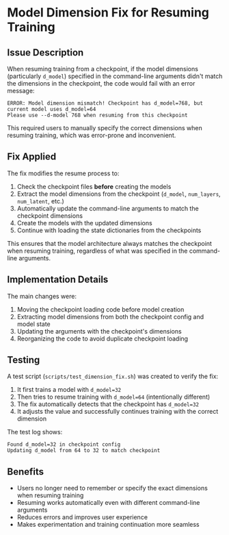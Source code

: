 # Model Dimension Fix for Resuming Training

## Issue Description
When resuming training from a checkpoint, if the model dimensions (particularly `d_model`) specified in the command-line arguments didn't match the dimensions in the checkpoint, the code would fail with an error message:

```
ERROR: Model dimension mismatch! Checkpoint has d_model=768, but current model uses d_model=64
Please use --d-model 768 when resuming from this checkpoint
```

This required users to manually specify the correct dimensions when resuming training, which was error-prone and inconvenient.

## Fix Applied
The fix modifies the resume process to:

1. Check the checkpoint files **before** creating the models
2. Extract the model dimensions from the checkpoint (`d_model`, `num_layers`, `num_latent`, etc.)
3. Automatically update the command-line arguments to match the checkpoint dimensions
4. Create the models with the updated dimensions
5. Continue with loading the state dictionaries from the checkpoints

This ensures that the model architecture always matches the checkpoint when resuming training, regardless of what was specified in the command-line arguments.

## Implementation Details
The main changes were:

1. Moving the checkpoint loading code before model creation
2. Extracting model dimensions from both the checkpoint config and model state
3. Updating the arguments with the checkpoint's dimensions
4. Reorganizing the code to avoid duplicate checkpoint loading

## Testing
A test script (`scripts/test_dimension_fix.sh`) was created to verify the fix:

1. It first trains a model with `d_model=32`
2. Then tries to resume training with `d_model=64` (intentionally different)
3. The fix automatically detects that the checkpoint has `d_model=32`
4. It adjusts the value and successfully continues training with the correct dimension

The test log shows:
```
Found d_model=32 in checkpoint config
Updating d_model from 64 to 32 to match checkpoint
```

## Benefits
- Users no longer need to remember or specify the exact dimensions when resuming training
- Resuming works automatically even with different command-line arguments
- Reduces errors and improves user experience
- Makes experimentation and training continuation more seamless 